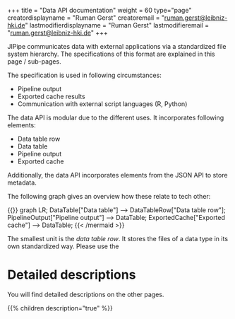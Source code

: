 +++
title = "Data API documentation"
weight = 60
type="page"
creatordisplayname = "Ruman Gerst"
creatoremail = "ruman.gerst@leibniz-hki.de"
lastmodifierdisplayname = "Ruman Gerst"
lastmodifieremail = "ruman.gerst@leibniz-hki.de"
+++

JIPipe communicates data with external applications via a standardized file system
hierarchy. The specifications of this format are explained in this page / sub-pages.

The specification is used in following circumstances:

* Pipeline output
* Exported cache results
* Communication with external script languages (R, Python)

The data API is modular due to the different uses. It incorporates following elements:

* Data table row
* Data table
* Pipeline output
* Exported cache

Additionally, the data API incorporates elements from the JSON API to store metadata.

The following graph gives an overview how these relate to tech other:

{{<mermaid align="left">}}
graph LR;
DataTable["Data table"] --> DataTableRow["Data table row"];
PipelineOutput["Pipeline output"] --> DataTable;
ExportedCache["Exported cache"] --> DataTable;
{{< /mermaid >}}

The smallest unit is the *data table row*. It stores the files of a data type in its own standardized way. Please use the 

# Detailed descriptions

You will find detailed descriptions on the other pages.

{{% children description="true" %}}
